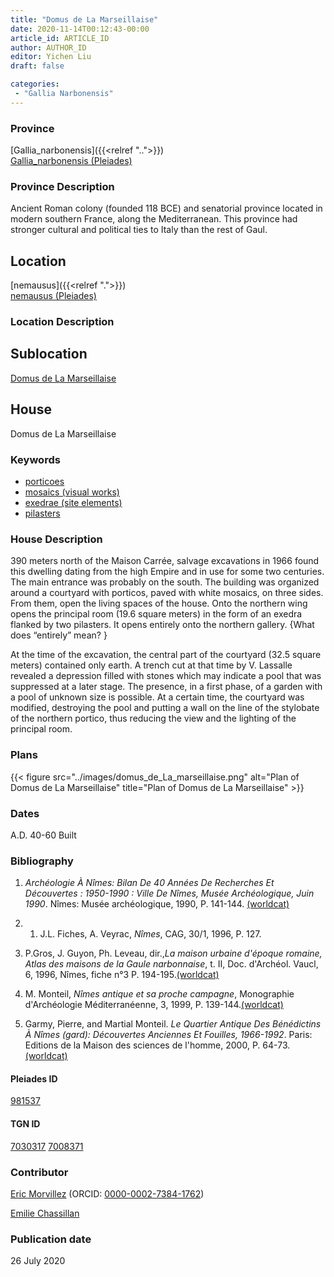 ```yaml
---
title: "Domus de La Marseillaise"
date: 2020-11-14T00:12:43-00:00
article_id: ARTICLE_ID
author: AUTHOR_ID
editor: Yichen Liu
draft: false

categories:
 - "Gallia Narbonensis"
---
```


### Province

[Gallia_narbonensis]({{<relref "..">}}) \
[Gallia_narbonensis (Pleiades)](https://pleiades.stoa.org/places/981537)

### Province Description

Ancient Roman colony (founded 118 BCE) and senatorial province located in modern southern France, along the Mediterranean. This province had stronger cultural and political ties to Italy than the rest of Gaul.

## Location

[nemausus]({{<relref ".">}}) \
[nemausus (Pleiades)](https://pleiades.stoa.org/places/148142)

### Location Description

<!--### Location Description-->

<!-- LEAVE THIS BLANK FOR NOW -->

## Sublocation

[Domus de La Marseillaise](#)

<!--### Sublocation Description-->

<!-- DESCRIPTION -->

## House

Domus de La Marseillaise



### Keywords

- [porticoes](http://vocab.getty.edu/page/aat/300004145)
- [mosaics (visual works)](http://vocab.getty.edu/page/aat/300015342)
- [exedrae (site elements)](http://vocab.getty.edu/page/aat/300081589)
- [pilasters](http://vocab.getty.edu/page/aat/300002737)



### House Description

390 meters north of the Maison Carrée, salvage excavations in 1966 found this dwelling dating from the high Empire and in use for some two centuries.  The main entrance was probably on the south.  The building was organized around a courtyard with porticos, paved with white mosaics, on three sides.  From them, open the living spaces of the house.  Onto the northern wing opens the principal room (19.6 square meters) in the form of an exedra flanked by two pilasters.  It opens entirely onto the northern gallery. {What does “entirely” mean? }

At the time of the excavation, the central part of the courtyard (32.5 square meters) contained only earth.  A trench cut at that time by V. Lassalle revealed a depression filled with stones which may indicate a pool that was suppressed at a later stage.  The presence, in a first phase, of a garden with a pool of unknown size is possible.  At a certain time, the courtyard was modified, destroying the pool and putting a wall on the line of the stylobate of the northern portico, thus reducing the view and the lighting of the principal room.




### Plans


{{< figure src="../images/domus_de_La_marseillaise.png" alt="Plan of Domus de La Marseillaise" title="Plan of Domus de La Marseillaise" >}}


### Dates
A.D. 40-60 Built





### Bibliography

1. *Archéologie À Nîmes: Bilan De 40 Années De Recherches Et Découvertes : 1950-1990 : Ville De Nîmes, Musée Archéologique, Juin 1990*. Nîmes: Musée archéologique, 1990, P. 141-144. [(worldcat)](http://www.worldcat.org/oclc/611143779)

2. 1. J.L. Fiches, A. Veyrac, *Nîmes*, CAG, 30/1, 1996, P. 127.

3. P.Gros, J. Guyon, Ph. Leveau, dir.,*La maison urbaine d'époque romaine, Atlas des maisons de la Gaule narbonnaise*, t. II, Doc. d'Archéol. Vaucl, 6, 1996, Nîmes, fiche n°3 P. 194-195.[(worldcat)](http://www.worldcat.org/oclc/491576850)

4. M. Monteil, *Nîmes antique et sa proche campagne*, Monographie d'Archéologie Méditerranéenne, 3, 1999, P. 139-144.[(worldcat)](http://www.worldcat.org/oclc/643112972)

5. Garmy, Pierre, and Martial Monteil. *Le Quartier Antique Des Bénédictins À Nîmes (gard): Découvertes Anciennes Et Fouilles, 1966-1992*. Paris: Editions de la Maison des sciences de l'homme, 2000, P. 64-73.[(worldcat)](http://www.worldcat.org/oclc/45421533)

#### Pleiades ID

[981537](https://pleiades.stoa.org/places/981537)

#### TGN ID

[7030317](http://vocab.getty.edu/page/tgn/7030317)
[7008371](http://vocab.getty.edu/page/tgn/7008371)

### Contributor

[Eric Morvillez](link) (ORCID: [0000-0002-7384-1762](https://orcid.org/0000-0002-7384-1762))

[Emilie Chassillan](link)
### Publication date

26 July 2020

<!--### Related articles-->

<!-- Links to other related articles. Leave blank for now -->

